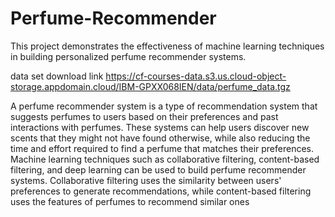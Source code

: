 # Perfume-Recommender
This project demonstrates the effectiveness of machine learning  techniques in building personalized perfume recommender systems.

data set download link https://cf-courses-data.s3.us.cloud-object-storage.appdomain.cloud/IBM-GPXX068IEN/data/perfume_data.tgz

A perfume recommender system is a type of recommendation system that 
suggests perfumes to users based on their preferences and past interactions 
with perfumes. These systems can help users discover new scents that they 
might not have found otherwise, while also reducing the time and effort 
required to find a perfume that matches their preferences.
Machine learning techniques such as collaborative filtering, content-based 
filtering, and deep learning can be used to build perfume recommender 
systems. Collaborative filtering uses the similarity between users' 
preferences to generate recommendations, while content-based filtering 
uses the features of perfumes to recommend similar ones
